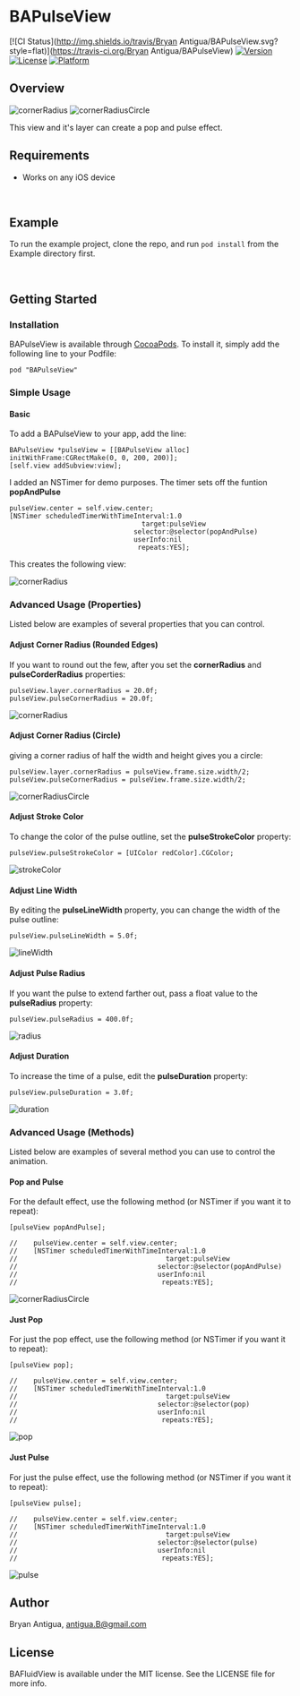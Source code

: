 # BAPulseView

[![CI Status](http://img.shields.io/travis/Bryan Antigua/BAPulseView.svg?style=flat)](https://travis-ci.org/Bryan Antigua/BAPulseView)
[![Version](https://img.shields.io/cocoapods/v/BAPulseView.svg?style=flat)](http://cocoadocs.org/docsets/BAPulseView)
[![License](https://img.shields.io/cocoapods/l/BAPulseView.svg?style=flat)](http://cocoadocs.org/docsets/BAPulseView)
[![Platform](https://img.shields.io/cocoapods/p/BAPulseView.svg?style=flat)](http://cocoadocs.org/docsets/BAPulseView)

## Overview
![cornerRadius](https://github.com/antiguab/BAPulseView/blob/master/readme-assets/BAPulseView_CornerRadius.gif)
![cornerRadiusCircle](https://github.com/antiguab/BAPulseView/blob/master/readme-assets/BAPulseView_CornerRadiusCircle.gif)

This view and it's layer can create a pop and pulse effect.
<br/>

## Requirements
* Works on any iOS device

<br/>

## Example

To run the example project, clone the repo, and run `pod install` from the Example directory first.

<br/>

## Getting Started
### Installation

BAPulseView is available through [CocoaPods](http://cocoapods.org). To install
it, simply add the following line to your Podfile:

```
pod "BAPulseView"
```

### Simple Usage


#### Basic
To add a BAPulseView to your app, add the line:

```
BAPulseView *pulseView = [[BAPulseView alloc] initWithFrame:CGRectMake(0, 0, 200, 200)];
[self.view addSubview:view];
```

I added an NSTimer for demo purposes. The timer sets off the funtion **popAndPulse**

```
pulseView.center = self.view.center;
[NSTimer scheduledTimerWithTimeInterval:1.0 
							     target:pulseView
                               selector:@selector(popAndPulse)
                               userInfo:nil
                                repeats:YES];
```

This creates the following view:

![cornerRadius](https://github.com/antiguab/BAPulseView/blob/master/readme-assets/BAPulseView_SimpleUsage.gif)



### Advanced Usage (Properties)
Listed below are examples of several properties that you can control.

#### Adjust Corner Radius (Rounded Edges)
If you want to round out the few, after you set the **cornerRadius** and **pulseCorderRadius** properties:

```
pulseView.layer.cornerRadius = 20.0f;
pulseView.pulseCornerRadius = 20.0f;
```

![cornerRadius](https://github.com/antiguab/BAPulseView/blob/master/readme-assets/BAPulseView_CornerRadius.gif)

#### Adjust Corner Radius (Circle)
giving a corner radius of half the width and height gives you a circle:

```
pulseView.layer.cornerRadius = pulseView.frame.size.width/2;
pulseView.pulseCornerRadius = pulseView.frame.size.width/2;
```

![cornerRadiusCircle](https://github.com/antiguab/BAPulseView/blob/master/readme-assets/BAPulseView_CornerRadiusCircle.gif)


#### Adjust Stroke Color 

To change the color of the pulse outline, set the **pulseStrokeColor** property:

```
pulseView.pulseStrokeColor = [UIColor redColor].CGColor;
```

![strokeColor](https://github.com/antiguab/BAPulseView/blob/master/readme-assets/BAPulseView_StrokeColor.gif)


#### Adjust Line Width

By editing the **pulseLineWidth** property, you can change the width of the pulse outline:

```
pulseView.pulseLineWidth = 5.0f;
```

![lineWidth](https://github.com/antiguab/BAPulseView/blob/master/readme-assets/BAPulseView_LineWidth.gif)


#### Adjust Pulse Radius

If you want the pulse to extend farther out, pass a float value to the **pulseRadius** property:

```
pulseView.pulseRadius = 400.0f;
```

![radius](https://github.com/antiguab/BAPulseView/blob/master/readme-assets/BAPulseView_Radius.gif)


#### Adjust Duration

To increase the time of a pulse, edit the **pulseDuration** property:

```
pulseView.pulseDuration = 3.0f;
```

![duration](https://github.com/antiguab/BAPulseView/blob/master/readme-assets/BAPulseView_Duration.gif)


### Advanced Usage (Methods)
Listed below are examples of several method you can use to control the animation.

#### Pop and Pulse

For the default effect, use the following method (or NSTimer if you want it to repeat):

```
[pulseView popAndPulse];

//    pulseView.center = self.view.center;
//    [NSTimer scheduledTimerWithTimeInterval:1.0
//                                     target:pulseView
//                                   selector:@selector(popAndPulse)
//                                   userInfo:nil
//                                    repeats:YES];
```

![cornerRadiusCircle](https://github.com/antiguab/BAPulseView/blob/master/readme-assets/BAPulseView_CornerRadiusCircle.gif)

#### Just Pop

For just the pop effect, use the following method (or NSTimer if you want it to repeat):

```
[pulseView pop];

//    pulseView.center = self.view.center;
//    [NSTimer scheduledTimerWithTimeInterval:1.0
//                                     target:pulseView
//                                   selector:@selector(pop)
//                                   userInfo:nil
//                                    repeats:YES];
```

![pop](https://github.com/antiguab/BAPulseView/blob/master/readme-assets/BAPulseView_Pop.gif)


#### Just Pulse

For just the pulse effect, use the following method (or NSTimer if you want it to repeat):

```
[pulseView pulse];

//    pulseView.center = self.view.center;
//    [NSTimer scheduledTimerWithTimeInterval:1.0
//                                     target:pulseView
//                                   selector:@selector(pulse)
//                                   userInfo:nil
//                                    repeats:YES];
```

![pulse](https://github.com/antiguab/BAPulseView/blob/master/readme-assets/BAPulseView_Pulse.gif)


## Author

Bryan Antigua, antigua.B@gmail.com


## License

BAFluidView is available under the MIT license. See the LICENSE file for more info.



